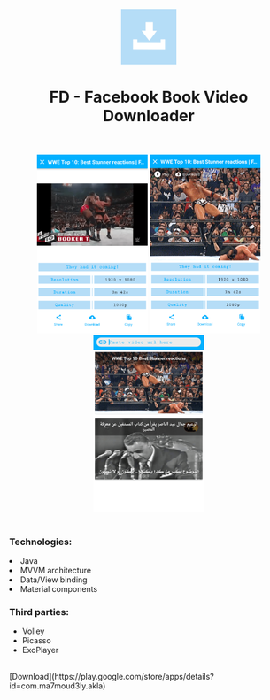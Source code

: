 <div align="center">
  <a href="https://play.google.com/store/apps/details?id=com.ma7moud3ly.fd" target="_blank">
    <img src="images/logo.png" alt="drawing" width="100"/>
  </a>

# FD - Facebook Book Video Downloader

</div>

<div align="center">
<br>
<br>
<div>
  <img src="images/img1.png" alt="drawing" width="200"/>
  <img src="images/img2.png" alt="drawing" width="200"/>
  <img src="images/img3.png" alt="drawing" width="200"/>
</div>
<br>

</div><div align="left">
  
### Technologies:
<li>Java</li>
<li>MVVM architecture</li>
<li>Data/View binding</li>
<li>Material components</li>

### Third parties:
- Volley
- Picasso
- ExoPlayer


<br>
[Download](https://play.google.com/store/apps/details?id=com.ma7moud3ly.akla)
</div>
